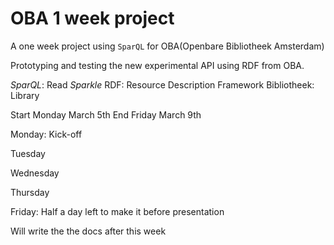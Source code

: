 # OBA 1 week project

A one week project using `SparQL` for OBA(Openbare Bibliotheek Amsterdam)

Prototyping and testing the new experimental API using RDF from OBA.


*SparQL*: Read *Sparkle*
RDF: Resource Description Framework
Bibliotheek: Library




Start Monday March 5th 
End Friday March 9th

Monday: Kick-off

Tuesday

Wednesday

Thursday

Friday: 
Half a day left to make it before presentation


Will write the the docs after this week
